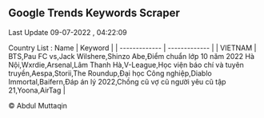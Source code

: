 

## Google Trends Keywords Scraper 
 
Last Update 09-07-2022 , 04:22:09

Country List :
 Name  | Keyword |
| ------------- | ------------- |
| VIETNAM | BTS,Pau FC vs,Jack Wilshere,Shinzo Abe,Điểm chuẩn lớp 10 năm 2022 Hà Nội,Wxrdie,Arsenal,Lâm Thanh Hà,V-League,Học viện báo chí và tuyên truyền,Aespa,Storii,The Roundup,Đại học Công nghiệp,Diablo Immortal,Baifern,Đáp án lý 2022,Chồng cũ vợ cũ người yêu cũ tập 21,Yoona,AirTag |



© Abdul Muttaqin 
